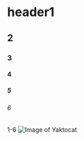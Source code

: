 # header1
## 2
### 3
#### 4
##### 5
###### 6
1-6
![Image of Yaktocat](https://octodex.github.com/images/yaktocat.png)
